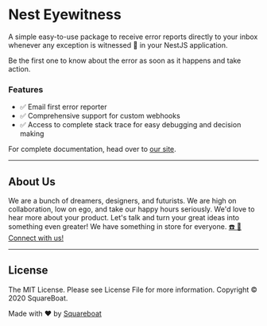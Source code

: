 # Nest Eyewitness

A simple easy-to-use package to receive error reports directly to your inbox whenever any exception is witnessed 👀 in your NestJS application.

Be the first one to know about the error as soon as it happens and take action.

### Features

- ✅ Email first error reporter
- ✅ Comprehensive support for custom webhooks
- ✅ Access to complete stack trace for easy debugging and decision making

For complete documentation, head over to [our site](https://opensource.squareboat.com/nest-eyewitness).

---

## About Us

We are a bunch of dreamers, designers, and futurists. We are high on collaboration, low on ego, and take our happy hours seriously. We'd love to hear more about your product. Let's talk and turn your great ideas into something even greater! We have something in store for everyone. [☎️ 📧 Connect with us!](https://squareboat.com/contact)

----

## License

The MIT License. Please see License File for more information. Copyright © 2020 SquareBoat.

Made with ❤️ by [Squareboat](https://squareboat.com)